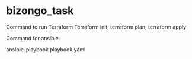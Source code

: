 # bizongo_task

Command to run Terraform
Terraform init, terraform plan, terraform apply

Command for ansible

ansible-playbook playbook.yaml
